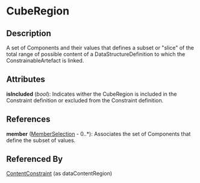 
# CubeRegion





## Description

A set of Components and their values that defines a subset or "slice" of the total range of possible content of a DataStructureDefinition to which the ConstrainableArtefact is linked.


## Attributes

**isIncluded** (*bool*): Indicates wither the CubeRegion is included in the Constraint definition or excluded from the Constraint definition.



## References

**member** ([MemberSelection](MemberSelection.md) - 0..*): Associates the set of Components that define the subset of values.



## Referenced By

[ContentConstraint](ContentConstraint.md) (as dataContentRegion)


